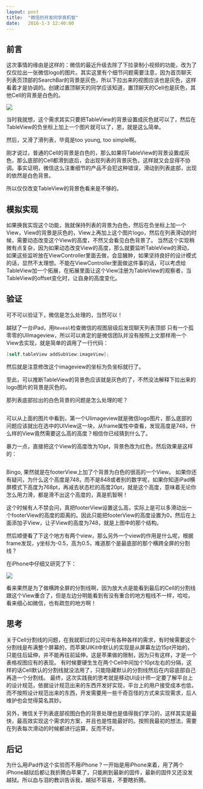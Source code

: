 ```yaml
---
layout: post
title:  "微信的开发同学真机智"
date:   2016-1-3 12:40:00
---
```


## 前言

这次事情的缘由是这样的：微信的最近升级去除了下拉录制小视频的功能，改为了仅仅拉出一张微信logo的图片。其实这里有个细节问题需要注意，因为首页聊天列表页顶部的SearchBar的背景是灰色，所以下拉出来的视图应该也是灰色，这样看着才是协调的。创建过置顶聊天的同学应该知道，置顶聊天的Cell也是灰色，其他Cell的背景是白色的。

![](http://photo-coder.b0.upaiyun.com/img/inspect-the-view-hierarchy-of-wechat01.png)

当时我就想，这个需求其实只要把TableView的背景设置成灰色就可以了，然后在TableView的负坐标上加上一个图片就可以了，恩，就是这么简单。

然后，又滑了滑列表，毕竟是too young, too simple啊。

刚才说过，普通的Cell的背景是白色的，那么如果将TableView的背景设置成灰色，那么底部的Cell都滑到底后，会出现列表的背景灰色，这样就又会显得不协调。事实证明，微信这么注重细节的产品不会犯这种错误，滑动到列表底部，出现的依然是白色背景。

所以仅仅改变TableView的背景色看来是不够的。


## 模拟实现

如果换我实现这个功能，我就保持列表的背景为白色，然后在负坐标上加一个View，View的背景是灰色的，View上再加上这个图片logo，然后在列表滑动的时候，需要动态改变这个View的高度，不然又会看见白色背景了。
当然这个实现稍微有点复杂，因为如果动态改变View的高度，那么就要监听TableView的滑动，如果这些监听放在ViewController里面去做，会显臃肿，如果坚持良好的设计模式的话，显然不太理想。不能在ViewController里面做这件事的话，可以考虑给TableView加一个拓展，在拓展里面让这个View注册为TableView的观察者，当TableView的offset变化时，让自身的高度变化。

## 验证

可不可以验证下，微信是怎么处理的，当然可以！

越狱了一台iPad，用`Reveal`检查微信的视图层级后发现聊天列表顶部
只有一个孤零零的UIImageview，所以可以肯定的是微信团队并没有按照上文那样用一个View去实现，就是简单的调用了一行代码：

```objective-c
[self.tableView addSubView:imageView];
```

然后就是注意修改这个imageview的坐标为负坐标就行了。

至此，可以推断TableView的背景色应该就是灰色的了，不然没法解释下拉出来的logo图片的背景是灰色的。

那列表底部拉出的白色背景的问题是怎么处理的呢？

![]()

可以从上面的图片中看到，第一个UIimageview就是微信logo图片，那么底部的问题应该就出在选中的UIView这一块，从frame属性中查看，发现高度是748，什么样的View竟然需要这么高的高度？相信你已经猜到什么了。

暴力一点，直接把这个View的高度改为10pt，背景色改为红色，然后效果是这样的：

![]()

Bingo, 果然就是在footerView上加了个背景为白色的很高的一个View。
如果你还有疑问，为什么这个高度是748，而不是848或者别的数字呢，如果你知道iPad横屏模式下高度为768pt，再减去状态栏的高度20pt，就是这个高度，意味着无论你怎么用力滑，都是滑不出这个高度的，真是机智啊！

这个时候有人不禁会问，真把footerView设置这么高，实际上是可以多滑动出一个footerView的高度的距离的。因此只能把footerView的高度设置为0，然后在上面添加子View，让子View的高度为748，就是上图中的那个结构。

然后顺便看了下这个地方有两个view，那么另外一个view的作用是什么呢，根据frame发现，y坐标为-0.5，高为0.5，难道那个是最底部的那个横跨全屏的分割线？

在iPhone中仔细又研究了下：

![](http://photo-coder.b0.upaiyun.com/img/inspect-the-view-hierarchy-of-wechat04.png)

看来果然是为了做横跨全屏的分割线啊，因为放大点是能看到最后的Cell的分割线跟这个View重合了，但是左边分明能看到有没有重合的地方粗线不一样，哈哈，看来细心如微信，也有疏忽的地方啊！

## 思考

关于Cell分割线的问题，在我就职过的公司中有各种各样的需求，有时候需要这个分割线是布满整个屏幕的，而苹果UIKit中默认的实现是从屏幕左边15pt开始的，只能往后延伸，并不能再往前延伸，这是苹果做的限制，因为只有这样，才是一个表格视图应有的表现。
有时候要硬生生在两个Cell中间加个10pt左右的分隔，这样的话Cell默认的分割线就没法用了，只能隐藏默认的分割线然后在内容底部自己再造一个分割线。
最终，这次实践我的思考就是移动UI设计师一定要了解平台上的设计规范，依据设计规范出来的东西开发好实现，平台上的用户接受成本也低，而不按照设计规范出来的东西，开发需要用一些千奇百怪的方式来实现需求，后人维护也会觉得莫名其妙。

另外，微信关于列表底部视图白色的背景处理也是值得我们学习的，这样其实是最快，最高效实现这个需求的方案，并且也是性能最好的。按照我最初的想法，需要在列表每次滑动的时候都进行运算，反而不好。

## 后记

为什么用iPad作这个实验而不用iPhone？一开始是用iPhone来着，用了两个iPhone越狱后都让我折腾白苹果了，只能刷到最新的固件，最新的固件又还没发越狱。所以血与泪的教训告诉我，越狱不容易，不要瞎折腾。




